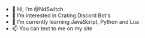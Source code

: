 - 👋 Hi, I’m @NdSwItch
- 👀 I’m interested in Crating Discord Bot's
- 🌱 I’m currently learning JavaScript, Python and Lua
- 📫 You can text to me on my site
